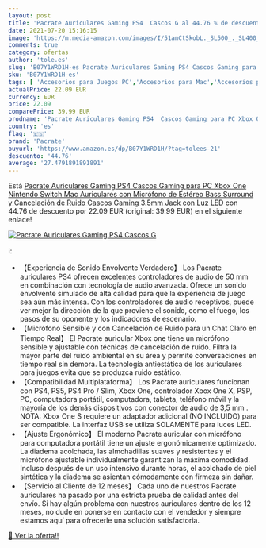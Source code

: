 ```yaml
---
layout: post
title: 'Pacrate Auriculares Gaming PS4  Cascos G al 44.76 % de descuento'
date: 2021-07-20 15:16:15
image: 'https://m.media-amazon.com/images/I/51amCtSkobL._SL500_._SL400_.jpg'
comments: true
category: ofertas
author: 'tole.es'
slug: 'B07Y1WRD1H-es Pacrate Auriculares Gaming PS4 Cascos Gaming para PC Xbox...'
sku: 'B07Y1WRD1H-es'
tags: [ 'Accesorios para Juegos PC','Accesorios para Mac','Accesorios para Nintendo Switch','Accesorios para PlayStation 4','Accesorios para Xbox One','Auriculares gaming con micrófono para PlayStation 4','Auriculares gaming para Mac','Auriculares gaming para Nintendo Switch','Auriculares gaming para PC','Auriculares gaming para Xbox One','Electrónica','Hardware y juegos para Nintendo Switch','Hardware y juegos para PlayStation 4','Hardware y juegos para Xbox One','Juegos y Accesorios para Mac','Juegos y Accesorios para PC','Videojuegos','nintendo','pacrate','ps4','xbox', ]
actualPrice: 22.09 EUR
currency: EUR
price: 22.09
comparePrice: 39.99 EUR
prodname: 'Pacrate Auriculares Gaming PS4  Cascos Gaming para PC Xbox One Nintendo Switch Mac  Auriculares con Micrófono de Estéreo Bass Surround y Cancelación de Ruido  Cascos Gaming 3.5mm Jack con Luz LED'
country: 'es'
flag: '🇪🇸'
brand: 'Pacrate'
buyurl: 'https://www.amazon.es/dp/B07Y1WRD1H/?tag=tolees-21'
descuento: '44.76'
average: '27.4791891891891'
---
```


Está [Pacrate Auriculares Gaming PS4  Cascos Gaming para PC Xbox One Nintendo Switch Mac  Auriculares con Micrófono de Estéreo Bass Surround y Cancelación de Ruido  Cascos Gaming 3.5mm Jack con Luz LED](https://www.amazon.es/dp/B07Y1WRD1H/?tag=tolees-21) con 44.76 de descuento por 22.09 EUR (original: 39.99 EUR) en el siguiente enlace!

[![Pacrate Auriculares Gaming PS4  Cascos G](https://m.media-amazon.com/images/I/51amCtSkobL._SL500_._SL400_.jpg)](https://www.amazon.es/dp/B07Y1WRD1H/?tag=tolees-21)

ℹ️:

- 【Experiencia de Sonido Envolvente Verdadero】 Los Pacrate auriculares PS4 ofrecen excelentes controladores de audio de 50 mm en combinación con tecnología de audio avanzada. Ofrece un sonido envolvente simulado de alta calidad para que la experiencia de juego sea aún más intensa. Con los controladores de audio receptivos, puede ver mejor la dirección de la que proviene el sonido, como el fuego, los pasos de su oponente y los indicadores de escenario.
- 【Micrófono Sensible y con Cancelación de Ruido para un Chat Claro en Tiempo Real】 El Pacrate auricular Xbox one tiene un micrófono sensible y ajustable con técnicas de cancelación de ruido. Filtra la mayor parte del ruido ambiental en su área y permite conversaciones en tiempo real sin demora. La tecnología antiestática de los auriculares para juegos evita que se produzca ruido estático.
- 【Compatibilidad Multiplataforma】 Los Pacrate auriculares funcionan con PS4, PS5, PS4 Pro / Slim, Xbox One, controlador Xbox One X, PSP, PC, computadora portátil, computadora, tableta, teléfono móvil y la mayoría de los demás dispositivos con conector de audio de 3,5 mm . NOTA: Xbox One S requiere un adaptador adicional (NO INCLUIDO) para ser compatible. La interfaz USB se utiliza SOLAMENTE para luces LED.
- 【Ajuste Ergonómico】 El moderno Pacrate auricular con micrófono para computadora portátil tiene un ajuste ergonómicamente optimizado. La diadema acolchada, las almohadillas suaves y resistentes y el micrófono ajustable individualmente garantizan la máxima comodidad. Incluso después de un uso intensivo durante horas, el acolchado de piel sintética y la diadema se asientan cómodamente con firmeza sin dañar.
- 【Servicio al Cliente de 12 meses】 Cada uno de nuestros Pacrate auriculares ha pasado por una estricta prueba de calidad antes del envío. Si hay algún problema con nuestros auriculares dentro de los 12 meses, no dude en ponerse en contacto con el vendedor y siempre estamos aquí para ofrecerle una solución satisfactoria.

[🛒 Ver la oferta!!](https://www.amazon.es/dp/B07Y1WRD1H/?tag=tolees-21)
